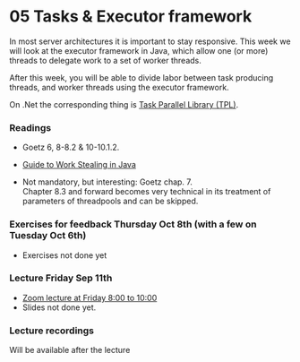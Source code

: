 # 05 Tasks & Executor framework
In most server architectures it is important to stay responsive. This week we will look at the executor framework in Java, which allow one (or more) threads to delegate work to a set of worker threads. 

After this week, you will be able to divide labor between task producing threads, and worker threads using the executor framework. 

On .Net the corresponding thing is [Task Parallel Library (TPL)](https://docs.microsoft.com/en-us/dotnet/standard/parallel-programming/task-parallel-library-tpl).


### Readings
* Goetz 6, 8-8.2 & 10-10.1.2.
* [Guide to Work Stealing in Java](https://www.baeldung.com/java-work-stealing)

* Not mandatory, but interesting: Goetz chap. 7.<br>
  Chapter 8.3 and forward becomes very technical in its treatment of parameters of threadpools and can be skipped.

### Exercises for feedback Thursday Oct 8th (with a few on Tuesday Oct 6th)

* Exercises not done yet



### Lecture Friday Sep 11th
* [Zoom lecture at Friday 8:00 to 10:00](https://itucph.zoom.us/j/63716236015)
* Slides not done yet.

### Lecture recordings
Will be available after the lecture

